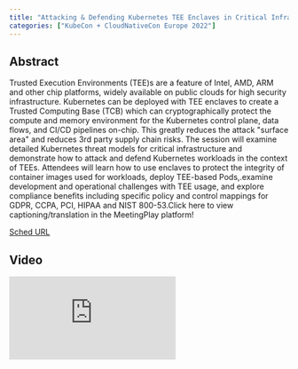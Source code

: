 ```yaml
---
title: "Attacking & Defending Kubernetes TEE Enclaves in Critical Infrastructure - Robert Ficcaglia, SunStone Secure, LLC"
categories: ["KubeCon + CloudNativeCon Europe 2022"]
---
```


## Abstract

Trusted Execution Environments (TEE)s are a feature of Intel, AMD, ARM and other chip platforms, widely available on public clouds for high security infrastructure. Kubernetes can be deployed with TEE enclaves to create a Trusted Computing Base (TCB) which can cryptographically protect the compute and memory environment for the Kubernetes control plane, data flows, and CI/CD pipelines on-chip. This greatly reduces the attack "surface area" and reduces 3rd party supply chain risks. The session will examine detailed Kubernetes threat models for critical infrastructure and demonstrate how to attack and defend Kubernetes workloads in the context of TEEs. Attendees will learn how to use enclaves to protect the integrity of container images used for workloads, deploy TEE-based Pods,.examine development and operational challenges with TEE usage, and explore compliance benefits including specific policy and control mappings for GDPR, CCPA, PCI, HIPAA and NIST 800-53.Click here to view captioning/translation in the MeetingPlay platform!

[Sched URL](https://kccnceu2022.sched.com/event/968e0455f0c0e0e47e815648673070a6)

## Video

<iframe src="https://www.youtube.com/embed/s0ITAQxZffE" frameborder="0" allow="accelerometer; autoplay; encrypted-media; gyroscope; picture-in-picture" allowfullscreen></iframe>
